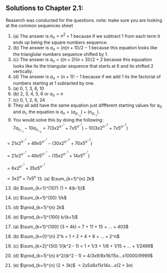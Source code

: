## Solutions to Chapter 2.1:
Reaserch was conducted for the questions.
note: make sure you are looking at the common sequences sheet

1. (a) The answer is $a_n = n^2 + 1$ because if we subtract 1 from each term it ends up being the square numbers sequence.
1. (b) The answer is $a_n = (n(n+1))/2 - 1$ because this equation looks like the trianglular numbers sequence shifted by 1.
1. (c) The answer is $a_n = ((n+2)(n+3))/2 + 2$ because this equuation looks like its the triangular sequence that starts at 6 and its shifted 2 vertically.
1. (d) The answer is $a_n = (n+1)! - 1$ because if we add 1 its the factorial of numbers starting at 1 subtacted by one.
3. (a) 0, 1, 3, 6, 10
3. (b) 2, 3, 4, 5, 6 or $a_n = n$
3. (c) 0, 1, 2, 6, 24
6. They all add have the same equation just diffferent starting values for $a_0$ and $a_1$, the equation is $a_n = (a_a_-_2) + (n_a_-_1)$.
9. You would solve this by doing the following:\
$7a_n_-_1 - 10a_n_-_2 = 7(3x2^n^-^1 + 7x5^n^-^1) - 10 (3x2^n^-^2 + 7x5^n^-^2)$

$= 21x2^n^-^1 + 49x5^n^-^1 - (30x2^n^-^2 + 70x5^n^-^2)$

$= 21x2^n^-^1 + 49x5^n^-^1 - (15x2^n^-^1 + 14x5^n^-^1)$

$= 6x2^n^-^1 + 35x5^n^-^1$

$= 3x2^n + 7x5^n$
13. (a) $\sum_{k=1}^{n} 2k$

13. (b) $\sum_{k=1}^{107} (1 + 4(k-1))$

13. (c) $\sum_{k=1}^{50} 1/k$

13. (d) $\prod_{k=1}^{n} 2k$

13. (e) $\prod_{k=1}^{100} k/(k+1)$

14. (a) $\sum_{k=1}^{100} (3 + 4k) = 7 + 11 + 15 + ... + 403$

14. (b) $\sum_{k=0}^{n} 2^k = 1 + 2 + 4 + 8 + ... + 2^n$

14. (c) $\sum_{k=2}^{50} 1/(k^2 - 1) = 1 + 1/3 + 1/8 + 1/15 + ... + 1/2499$

14. (d) $\prod_{k=1}^{n} k^2/(k^2 - 1) = 4/3x9/8x16/15x...x10000/9999$

14. (e) $\prod_{k=1}^{n} (2 + 3k)$ $= 2x5x8x11x14x...x(2+3n)$
